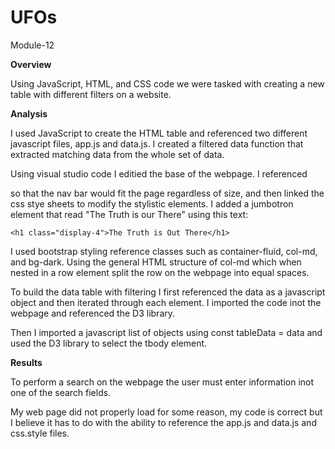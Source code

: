 # UFOs
Module-12

**Overview**

Using JavaScript, HTML, and CSS code we were tasked with creating a new table with different filters on a website. 

**Analysis**

I used JavaScript to create the HTML table and referenced two different javascript files, app.js and data.js. I created a filtered data function that extracted matching data from the whole set of data. 

Using visual studio code I editied the base of the webpage. I referenced <nav class="navbar navbar-dark bg-dark navbar-expand-lg"> so that the nav bar would fit the page regardless of size, and then linked the css stye sheets to modify the stylistic elements. I added a jumbotron element that read "The Truth is our There" using this text:
  
  <div class="jumbotron">

    <h1 class="display-4">The Truth is Out There</h1>

  </div>
  
  I used bootstrap styling reference classes such as container-fluid, col-md, and bg-dark. Using the general HTML structure of col-md which when nested in a row element split the row on the webpage into equal spaces. 
  
  To build the data table with filtering I first referenced the data as a javascript object and then iterated through each element. I imported the code inot the webpage and referenced the D3 library. 
  
<script src="https://cdnjs.cloudflare.com/ajax/libs/d3/4.11.0/d3.js"></script>

<script src="static/js/data.js"></script>

<script src="static/js/app.js"></script>
  
Then I imported a javascript list of objects using const tableData = data and used the D3 library to select the tbody element. 
  
**Results**
  
To perform a search on the webpage the user must enter information inot one of the search fields.
  
My web page did not properly load for some reason, my code is correct but I believe it has to do with the ability to reference the app.js and data.js and css.style files. 
  

